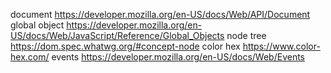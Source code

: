 document https://developer.mozilla.org/en-US/docs/Web/API/Document
global object https://developer.mozilla.org/en-US/docs/Web/JavaScript/Reference/Global_Objects
node tree https://dom.spec.whatwg.org/#concept-node
color hex https://www.color-hex.com/
events https://developer.mozilla.org/en-US/docs/Web/Events